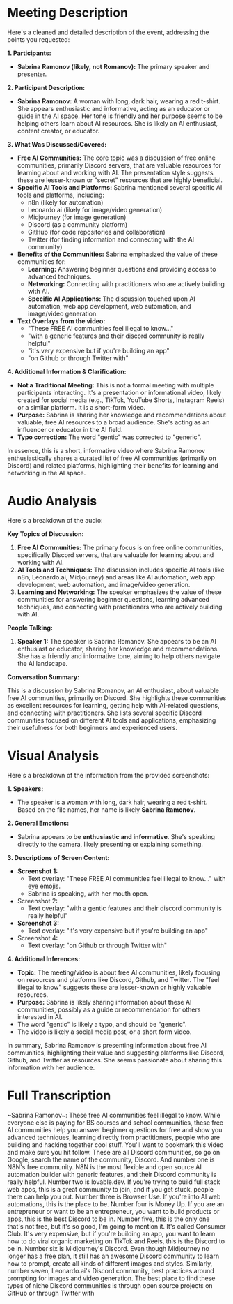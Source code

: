 # Meeting Description

Here's a cleaned and detailed description of the event, addressing the points you requested:

**1. Participants:**

*   **Sabrina Ramonov (likely, not Romanov):** The primary speaker and presenter.

**2. Participant Description:**

*   **Sabrina Ramonov:** A woman with long, dark hair, wearing a red t-shirt. She appears enthusiastic and informative, acting as an educator or guide in the AI space. Her tone is friendly and her purpose seems to be helping others learn about AI resources. She is likely an AI enthusiast, content creator, or educator.

**3. What Was Discussed/Covered:**

*   **Free AI Communities:** The core topic was a discussion of free online communities, primarily Discord servers, that are valuable resources for learning about and working with AI. The presentation style suggests these are lesser-known or "secret" resources that are highly beneficial.
*   **Specific AI Tools and Platforms:** Sabrina mentioned several specific AI tools and platforms, including:
    *   n8n (likely for automation)
    *   Leonardo.ai (likely for image/video generation)
    *   Midjourney (for image generation)
    *   Discord (as a community platform)
    *   GitHub (for code repositories and collaboration)
    *   Twitter (for finding information and connecting with the AI community)
*   **Benefits of the Communities:** Sabrina emphasized the value of these communities for:
    *   **Learning:** Answering beginner questions and providing access to advanced techniques.
    *   **Networking:** Connecting with practitioners who are actively building with AI.
    *   **Specific AI Applications:** The discussion touched upon AI automation, web app development, web automation, and image/video generation.
* **Text Overlays from the video:**
    * "These FREE AI communities feel illegal to know..."
    * "with a generic features and their discord community is really helpful"
    * "it's very expensive but if you're building an app"
    * "on Github or through Twitter with"

**4. Additional Information & Clarification:**

*   **Not a Traditional Meeting:** This is not a formal meeting with multiple participants interacting. It's a presentation or informational video, likely created for social media (e.g., TikTok, YouTube Shorts, Instagram Reels) or a similar platform. It is a short-form video.
*   **Purpose:** Sabrina is sharing her knowledge and recommendations about valuable, free AI resources to a broad audience. She's acting as an influencer or educator in the AI field.
* **Typo correction:** The word "gentic" was corrected to "generic".

In essence, this is a short, informative video where Sabrina Ramonov enthusiastically shares a curated list of free AI communities (primarily on Discord) and related platforms, highlighting their benefits for learning and networking in the AI space.



# Audio Analysis

Here's a breakdown of the audio:

**Key Topics of Discussion:**

1.  **Free AI Communities:** The primary focus is on free online communities, specifically Discord servers, that are valuable for learning about and working with AI.
2.  **AI Tools and Techniques:** The discussion includes specific AI tools (like n8n, Leonardo.ai, Midjourney) and areas like AI automation, web app development, web automation, and image/video generation.
3.  **Learning and Networking:** The speaker emphasizes the value of these communities for answering beginner questions, learning advanced techniques, and connecting with practitioners who are actively building with AI.

**People Talking:**

1.  **Speaker 1:** The speaker is Sabrina Romanov. She appears to be an AI enthusiast or educator, sharing her knowledge and recommendations. She has a friendly and informative tone, aiming to help others navigate the AI landscape.

**Conversation Summary:**

This is a discussion by Sabrina Romanov, an AI enthusiast, about valuable free AI communities, primarily on Discord. She highlights these communities as excellent resources for learning, getting help with AI-related questions, and connecting with practitioners. She lists several specific Discord communities focused on different AI tools and applications, emphasizing their usefulness for both beginners and experienced users.



# Visual Analysis

Here's a breakdown of the information from the provided screenshots:

**1. Speakers:**

*   The speaker is a woman with long, dark hair, wearing a red t-shirt. Based on the file names, her name is likely **Sabrina Ramonov**.

**2. General Emotions:**

*   Sabrina appears to be **enthusiastic and informative**. She's speaking directly to the camera, likely presenting or explaining something.

**3. Descriptions of Screen Content:**

*   **Screenshot 1:**
    *   Text overlay: "These FREE AI communities feel illegal to know..." with eye emojis.
    *   Sabrina is speaking, with her mouth open.
* Screenshot 2:
    * Text overlay: "with a gentic features and their discord community is really helpful"
*   **Screenshot 3:**
    *   Text overlay: "it's very expensive but if you're building an app"
* Screenshot 4:
    * Text overlay: "on Github or through Twitter with"

**4. Additional Inferences:**

*   **Topic:** The meeting/video is about free AI communities, likely focusing on resources and platforms like Discord, Github, and Twitter. The "feel illegal to know" suggests these are lesser-known or highly valuable resources.
*   **Purpose:** Sabrina is likely sharing information about these AI communities, possibly as a guide or recommendation for others interested in AI.
* The word "gentic" is likely a typo, and should be "generic".
* The video is likely a social media post, or a short form video.

In summary, Sabrina Ramonov is presenting information about free AI communities, highlighting their value and suggesting platforms like Discord, Github, and Twitter as resources. She seems passionate about sharing this information with her audience.



# Full Transcription

~Sabrina Ramonov~: These free AI communities feel illegal to know. While everyone else is paying for BS courses and school communities, these free AI communities help you answer beginner questions for free and show you advanced techniques, learning directly from practitioners, people who are building and hacking together cool stuff. You'll want to bookmark this video and make sure you hit follow. These are all Discord communities, so go on Google, search the name of the community, Discord. And number one is N8N's free community. N8N is the most flexible and open source AI automation builder with generic features, and their Discord community is really helpful. Number two is lovable.dev. If you're trying to build full stack web apps, this is a great community to join, and if you get stuck, people there can help you out. Number three is Browser Use. If you're into AI web automations, this is the place to be. Number four is Money Up. If you are an entrepreneur or want to be an entrepreneur, you want to build products or apps, this is the best Discord to be in. Number five, this is the only one that's not free, but it's so good, I'm going to mention it. It's called Consumer Club. It's very expensive, but if you're building an app, you want to learn how to do viral organic marketing on TikTok and Reels, this is the Discord to be in. Number six is Midjourney's Discord. Even though Midjourney no longer has a free plan, it still has an awesome Discord community to learn how to prompt, create all kinds of different images and styles. Similarly, number seven, Leonardo.ai's Discord community, best practices around prompting for images and video generation. The best place to find these types of niche Discord communities is through open source projects on GitHub or through Twitter with
